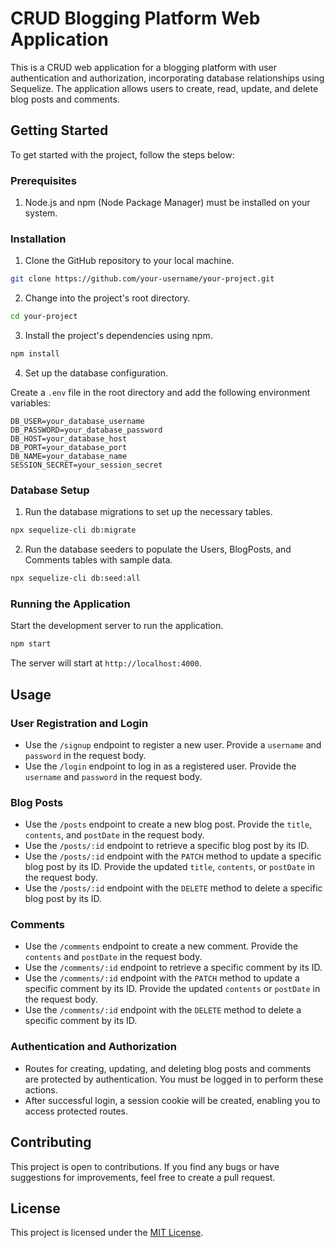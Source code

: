 # CRUD Blogging Platform Web Application

This is a CRUD web application for a blogging platform with user authentication and authorization, incorporating database relationships using Sequelize. The application allows users to create, read, update, and delete blog posts and comments.

## Getting Started

To get started with the project, follow the steps below:

### Prerequisites

1. Node.js and npm (Node Package Manager) must be installed on your system.

### Installation

1. Clone the GitHub repository to your local machine.

```bash
git clone https://github.com/your-username/your-project.git
```

2. Change into the project's root directory.

```bash
cd your-project
```

3. Install the project's dependencies using npm.

```bash
npm install
```

4. Set up the database configuration.

Create a `.env` file in the root directory and add the following environment variables:

```
DB_USER=your_database_username
DB_PASSWORD=your_database_password
DB_HOST=your_database_host
DB_PORT=your_database_port
DB_NAME=your_database_name
SESSION_SECRET=your_session_secret
```

### Database Setup

1. Run the database migrations to set up the necessary tables.

```bash
npx sequelize-cli db:migrate
```

2. Run the database seeders to populate the Users, BlogPosts, and Comments tables with sample data.

```bash
npx sequelize-cli db:seed:all
```

### Running the Application

Start the development server to run the application.

```bash
npm start
```

The server will start at `http://localhost:4000`.

## Usage

### User Registration and Login

- Use the `/signup` endpoint to register a new user. Provide a `username` and `password` in the request body.
- Use the `/login` endpoint to log in as a registered user. Provide the `username` and `password` in the request body.

### Blog Posts

- Use the `/posts` endpoint to create a new blog post. Provide the `title`, `contents`, and `postDate` in the request body.
- Use the `/posts/:id` endpoint to retrieve a specific blog post by its ID.
- Use the `/posts/:id` endpoint with the `PATCH` method to update a specific blog post by its ID. Provide the updated `title`, `contents`, or `postDate` in the request body.
- Use the `/posts/:id` endpoint with the `DELETE` method to delete a specific blog post by its ID.

### Comments

- Use the `/comments` endpoint to create a new comment. Provide the `contents` and `postDate` in the request body.
- Use the `/comments/:id` endpoint to retrieve a specific comment by its ID.
- Use the `/comments/:id` endpoint with the `PATCH` method to update a specific comment by its ID. Provide the updated `contents` or `postDate` in the request body.
- Use the `/comments/:id` endpoint with the `DELETE` method to delete a specific comment by its ID.

### Authentication and Authorization

- Routes for creating, updating, and deleting blog posts and comments are protected by authentication. You must be logged in to perform these actions.
- After successful login, a session cookie will be created, enabling you to access protected routes.

## Contributing

This project is open to contributions. If you find any bugs or have suggestions for improvements, feel free to create a pull request.

## License

This project is licensed under the [MIT License](LICENSE).

